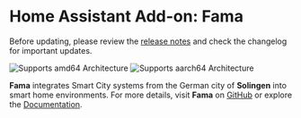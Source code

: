 # Home Assistant Add-on: Fama

Before updating, please review the [release notes](https://github.com/nedeco/fama/releases) and check the changelog for important updates.

![Supports amd64 Architecture][amd64-shield]
![Supports aarch64 Architecture][aarch64-shield]

**Fama** integrates Smart City systems from the German city of **Solingen** into smart home environments. For more details, visit **Fama** on [GitHub](https://github.com/nedeco/fama/) or explore the [Documentation](https://github.com/nedeco/fama/).

[amd64-shield]: https://img.shields.io/badge/amd64-yes-green.svg
[aarch64-shield]: https://img.shields.io/badge/aarch64-yes-green.svg
